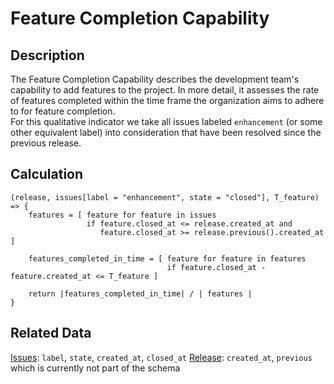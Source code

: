 # Feature Completion Capability

## Description
The Feature Completion Capability describes the development team's capability to add features to the project. In more detail, it assesses the rate of features completed within the time frame the organization aims to adhere to for feature completion.  
For this qualitative indicator we take all issues labeled `enhancement` (or some other equivalent label) into consideration that have been resolved since the previous release.

## Calculation
```
(release, issues[label = "enhancement", state = "closed"], T_feature) => {
    features = [ feature for feature in issues 
                 if feature.closed_at <= release.created_at and 
                    feature.closed_at >= release.previous().created_at ]

    features_completed_in_time = [ feature for feature in features
                                   if feature.closed_at - feature.created_at <= T_feature ]

    return |features_completed_in_time| / | features | 
}
```

## Related Data
[Issues](Issue.md): `label`, `state`, `created_at`, `closed_at`
[Release](Release.md): `created_at`, `previous` which is currently not part of the schema